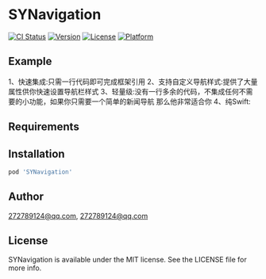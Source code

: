 # SYNavigation

[![CI Status](https://img.shields.io/travis/272789124@qq.com/SYNavigation.svg?style=flat)](https://travis-ci.org/272789124@qq.com/SYNavigation)
[![Version](https://img.shields.io/cocoapods/v/SYNavigation.svg?style=flat)](https://cocoapods.org/pods/SYNavigation)
[![License](https://img.shields.io/cocoapods/l/SYNavigation.svg?style=flat)](https://cocoapods.org/pods/SYNavigation)
[![Platform](https://img.shields.io/cocoapods/p/SYNavigation.svg?style=flat)](https://cocoapods.org/pods/SYNavigation)

## Example

1、快速集成:只需一行代码即可完成框架引用
2、支持自定义导航样式:提供了大量属性供你快速设置导航栏样式
3、轻量级:没有一行多余的代码，不集成任何不需要的小功能，如果你只需要一个简单的新闻导航 那么他非常适合你
4、纯Swift:

## Requirements

## Installation

```ruby
pod 'SYNavigation'
```

## Author

272789124@qq.com, 272789124@qq.com

## License

SYNavigation is available under the MIT license. See the LICENSE file for more info.
